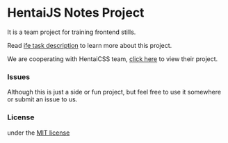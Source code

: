 HentaiJS Notes Project
================================================

It is a team project for training frontend stills.

Read [ife task description](https://github.com/baidu-ife/ife/blob/master/2015_summer/task/ria_qihang_01.md) to learn more about this project.

We are cooperating with HentaiCSS team, [click here](https://github.com/hentaife/book) to view their project.

### Issues

Although this is just a side or fun project, but feel free to use it somewhere or submit an issue to us.

### License

under the [MIT license](http://opensource.org/licenses/MIT)